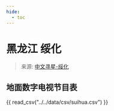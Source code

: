 ```yaml
---
hide:
  - toc
---
```


# 黑龙江 绥化

> 来源: [中文寻星-绥化](http://dtmb.saoing.com/suihua.htm)

## 地面数字电视节目表

{{ read_csv("../../data/csv/suihua.csv") }}
